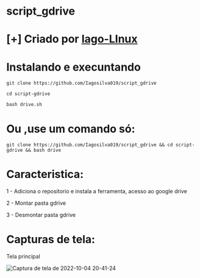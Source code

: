 # script_gdrive

# [+] Criado por <a href ="https://github.com/Iagosilva019/" > Iago-LInux <a />

# Instalando e execuntando

 ```git clone https://github.com/Iagosilva019/script_gdrive```
 
 ```cd script-gdrive```
 
 ```bash drive.sh```
# Ou ,use um comando só:

```git clone https://github.com/Iagosilva019/script_gdrive && cd script-gdrive && bash drive```
 
# Caracteristica:
1 - Adiciona o repositorio e instala a ferramenta, acesso ao  google drive
 
 2 - Montar pasta gdrive
 
 3 - Desmontar pasta gdrive
 

 # Capturas de tela:
  Tela principal
 
 ![Captura de tela de 2022-10-04 20-41-24](https://user-images.githubusercontent.com/92806149/193954226-41142e79-d0d6-4070-bd1a-e723938dbd10.png)

 
